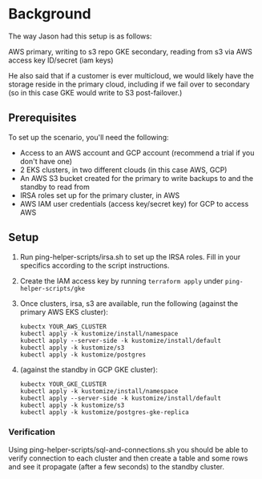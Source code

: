 # Background

The way Jason had this setup is as follows:

AWS primary, writing to s3 repo
GKE secondary, reading from s3 via AWS access key ID/secret (iam keys)

He also said that if a customer is ever multicloud, we would likely have the storage reside in the primary cloud, including if we fail over to secondary (so in this case GKE would write to S3 post-failover.)

## Prerequisites
To set up the scenario, you'll need the following:
* Access to an AWS account and GCP account (recommend a trial if you don't have one)
* 2 EKS clusters, in two different clouds (in this case AWS, GCP)
* An AWS S3 bucket created for the primary to write backups to and the standby to read from
* IRSA roles set up for the primary cluster, in AWS
* AWS IAM user credentials (access key/secret key) for GCP to access AWS

## Setup

1. Run ping-helper-scripts/irsa.sh to set up the IRSA roles. Fill in your specifics according to the script instructions.
2. Create the IAM access key by running `terraform apply` under `ping-helper-scripts/gke`

3. Once clusters, irsa, s3 are available, run the following (against the primary AWS EKS cluster):

    ```
    kubectx YOUR_AWS_CLUSTER
    kubectl apply -k kustomize/install/namespace
    kubectl apply --server-side -k kustomize/install/default
    kubectl apply -k kustomize/s3
    kubectl apply -k kustomize/postgres
    ```

4. (against the standby in GCP GKE cluster):

    ```
    kubectx YOUR_GKE_CLUSTER
    kubectl apply -k kustomize/install/namespace
    kubectl apply --server-side -k kustomize/install/default
    kubectl apply -k kustomize/s3
    kubectl apply -k kustomize/postgres-gke-replica
    ```

### Verification

Using ping-helper-scripts/sql-and-connections.sh you should be able to verify connection to each cluster and then create a table and some rows and see it propagate (after a few seconds) to the standby cluster.

